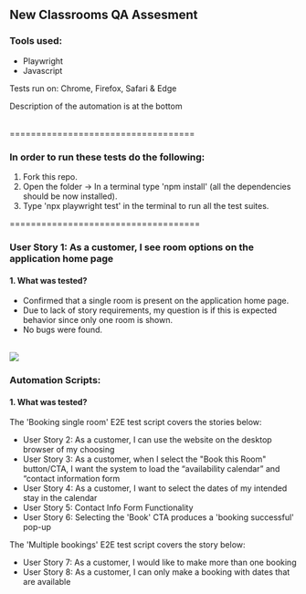 <h2>New Classrooms QA Assesment</h2>
<h3>Tools used:</h3>
<ul>
    <li>Playwright</li>
    <li>Javascript</li>
</ul>
<p>Tests run on: Chrome, Firefox, Safari & Edge</p>
<p>Description of the automation is at the bottom</p>
<br>
===================================
<br>
<h3>In order to run these tests do the following:</h3>
<ol>
    <li>Fork this repo.</li>
    <li>Open the folder -> In a terminal type 'npm install' (all the dependencies should be now installed).</li>
    <li>Type 'npx playwright test' in the terminal to run all the test suites.</li>
</ol>
====================================
<h3>User Story 1: As a customer, I see room options on the application home page</h3>
<h4>1. What was tested?</h4>
<ul>
    <li>Confirmed that a single room is present on the application home page.</li>
    <li>Due to lack of story requirements, my question is if this is expected behavior since only one room is shown.</li>
    <li>No bugs were found.</li>
</ul>
<br>
<image src='images/UserStory1Image.png'>
<br>
<h3>Automation Scripts:</h3>
<h4>1. What was tested?</h4>
<p>The 'Booking single room' E2E test script covers the stories below:</p>
<ul>
    <li>User Story 2: As a customer, I can use the website on the desktop browser of my choosing</li>
    <li>User Story 3: As a customer, when I select the "Book this Room" button/CTA, I want the system to load the “availability calendar” and “contact information form</li>
    <li>User Story 4: As a customer, I want to select the dates of my intended stay in the calendar</li>
    <li>User Story 5: Contact Info Form Functionality</li>
    <li>User Story 6: Selecting the 'Book' CTA produces a 'booking successful' pop-up</li>
</ul>
<p>The 'Multiple bookings' E2E test script covers the story below:</p>
<ul>
    <li>User Story 7: As a customer, I would like to make more than one booking</li>
    <li>User Story 8: As a customer, I can only make a booking with dates that are available</li>
</ul>
